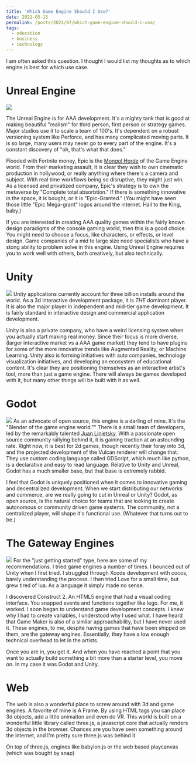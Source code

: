 ```yaml
---
title: 'Which Game Engine Should I Use?'
date: 2021-05-15
permalink: /posts/2021/07/which-game-engine-should-i-use/
tags:
  - education
  - business
  - technology
---
```

I am often asked this question. I thought I would list my thoughts as to which engine is best for which use case.

Unreal Engine
=====
![](https://nyeguy.github.io/images/forposts/unreal.png)

The Unreal Engine is for AAA development. It's a mighty tank that is good at making beautiful "realism" for third person, first person or strategy games. Major studios use it to scale a team of 100's. It's dependent on a robust versioning system like Perforce, and has many complicated moving parts. It is so large, many users may never go to every part of the engine. It's a constant discovery of "oh, that's what that does."

Flooded with Fortnite money, Epic is the [Mongol Horde](https://nyeguy.github.io/posts/2020/05/five-rules-ghengis-kahn/) of the Game Engine world. From their marketing assault, it is clear they wish to own cinematic production in hollywood, or really anything where there's a camera and subject. With real time workflows being so disruptive, they might just win. As a licensed and privatized company, Epic's strategy is to own the metaverse by "Complete total absorbtion." If there is something innovative in the space, it is bought, or it is "Epic-Granted." (You might have seen those little "Epic Mega-grant" logos around the internet. Hail to the King, baby.)

If you are interested in creating AAA quality games within the fairly known design paradigms of the console gaming world, then this is a good choice. You might need to choose a focus, like characters, or effects, or level design. Game companies of a mid to large size need specialists who have a stong ability to problem solve in this engine. Using Unreal Engine requires you to work well with others, both creatively, but also technically.


Unity
=====
![](https://nyeguy.github.io/images/forposts/unity.png)
Unity applications currently account for three billion installs around the world. As a 3d interactive development package, it is *THE* dominant player. It is also the major player in independent and mid-tier game development. It is fairly standard in interactive design and commercial application development.

Unity is also a private company, who have a weird licensing system when you actually start making real money. Since their focus is more diverse, (larger interactive market vs a AAA game market) they tend to have plugins for some of the more innovative trends like Augmented Reality, or Machine Learning. Unity also is forming initiatives with auto companies, technology visualization initiatives, and developing an ecosystem of educational content. It's clear they are positioning themselves as an interactive artist's tool, more than just a game engine. There will always be games developed with it, but many other things will be built with it as well.

Godot
=====
![](https://nyeguy.github.io/images/forposts/godot.png)
As an advocate of open source, this engine is a darling of mine. It's the "Blender of the game engine world."" There is a small team of developers, led by the remarkably talented [Juan Linietsky](https://twitter.com/reduzio). With a passionate open source community rallying behind it, it is gaining traction at an astounding rate. Right now, it is best for 2d games, though recently their foray into 3d, and the projected development of the Vulcan renderer will change that.  They use custom coding language called GDScript, which much like python, is a declarative and easy to read language. Relative to Unity and Unreal, Godot has a much smaller base, but that base is extremely rabbid.

I feel that Godot is uniquely positioned when it comes to innovative gaming and decentralized development. When we start distributing our networks and commerce, are we really going to cut in Unreal or Unity? Godot, as open source, is the natural choice for teams that are looking to create autonomous or community driven game systems. The community, not a centralized player, will shape it's functional use. (Whatever that turns out to be.)

The Gateway Engines
=====
![](https://nyeguy.github.io/images/forposts/gateway_engines.png)
For the "just getting started" type, here are some of my recommendations. I tried game engines a number of times. I bounced out of Unity when I first tried. I struggled through Xcode development with cocos, barely understanding the process. I then tried Love for a small time, but grew tired of lua. As a language it simply made no sense.

I discovered Construct 2. An HTML5 engine that had a visual coding interface. You snapped events and functions together like lego. For me, it worked. I soon began to understand game development concepts. I knew why I had to create variables, I understood why I used what.
I have heard that Game Maker is also of a similar approachability, but I have never used it. These engines, to me, despite having games that have been shipped on them, are the gateway engines. Essentially, they have a low enough technical overhead to let in the artists.

Once you are in, you get it. And when you have reached a point that you want to actually build something a bit more than a starter level, you move on. In my case it was Godot and Unity.

Web
=====
The web is also a wonderful place to screw around with 3d and game engines. A favorite of mine is A Frame. By using HTML tags you can place 3d objects, add a little animaiton and even do VR. This world is built on a wonderful little library called three.js, a javascript core that actually renders 3d objects in the browser. Chances are you have seen something around the internet, and I'm pretty sure three.js was behind it.

On top of three.js, engines like babylon.js or the web based playcanvas (which was bought by snap)
